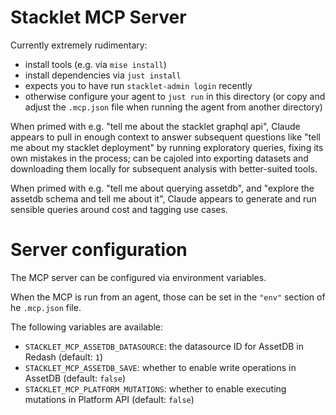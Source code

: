# Stacklet MCP Server

Currently extremely rudimentary:
* install tools (e.g. via `mise install`)
* install dependencies via `just install`
* expects you to have run `stacklet-admin login` recently
* otherwise configure your agent to `just run` in this directory (or copy and adjust the `.mcp.json` file when running the agent from another directory)

When primed with e.g. "tell me about the stacklet graphql api", Claude appears to pull in enough context to answer subsequent questions like "tell me about my stacklet deployment" by running exploratory queries, fixing its own mistakes in the process; can be cajoled into exporting datasets and downloading them locally for subsequent analysis with better-suited tools.

When primed with e.g. "tell me about querying assetdb", and "explore the assetdb schema and tell me about it", Claude appears to generate and run sensible queries around cost and tagging use cases.


# Server configuration

The MCP server can be configured via environment variables.

When the MCP is run from an agent, those can be set in the `"env"` section of
he `.mcp.json` file.

The following variables are available:

- `STACKLET_MCP_ASSETDB_DATASOURCE`: the datasource ID for AssetDB in Redash (default: `1`)
- `STACKLET_MCP_ASSETDB_SAVE`: whether to enable write operations in AssetDB (default: `false`)
- `STACKLET_MCP_PLATFORM_MUTATIONS`: whether to enable executing mutations in Platform API (default: `false`)
